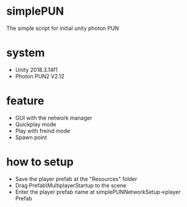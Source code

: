 # simplePUN
The simple script for initial unity photon PUN

# system
- Unity 2018.3.14f1
- Photon PUN2 V2.12

# feature
- GUI with the network manager
- Quickplay mode
- Play with freind mode
- Spawn point

# how to setup
- Save the player prefab at the "Resources" folder
- Drag Prefab\MultiplayerStartup to the scene
- Enter the player prefab name at simplePUNNetworkSetup->player Prefab

